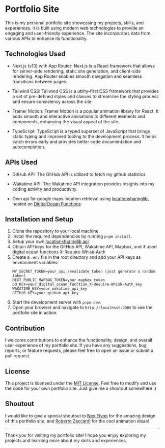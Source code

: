 # Portfolio Site

This is my personal portfolio site showcasing my projects, skills, and experiences. It is built using modern web technologies to provide an engaging and user-friendly experience. The site incorporates data from various APIs to enhance its functionality.

## Technologies Used

- Next.js (v13) with App Router: Next.js is a React framework that allows for server-side rendering, static site generation, and client-side rendering. App Router enables smooth navigation and seamless transitions between pages.

- Tailwind CSS: Tailwind CSS is a utility-first CSS framework that provides a set of pre-defined styles and classes to streamline the styling process and ensure consistency across the site.

- Framer Motion: Framer Motion is a popular animation library for React. It adds smooth and interactive animations to different elements and components, enhancing the visual appeal of the site.

- TypeScript: TypeScript is a typed superset of JavaScript that brings static typing and improved tooling to the development process. It helps catch errors early and provides better code documentation and autocompletion.

## APIs Used

- GitHub API: The GitHub API is utilized to fetch my github statistics

- Wakatime API: The Wakatime API integration provides insights into my coding activity and productivity.

- Own api for google maps location retrieval using [locationsharinglib](https://github.com/costastf/locationsharinglib), hosted on [DigitalOcean Functions](https://www.digitalocean.com/products/functions)

## Installation and Setup

1. Clone the repository to your local machine.
2. Install the required dependencies by running `pnpm install`.
3. Setup your own [locationsharinglib api](https://github.com/costastf/locationsharinglib)
4. Obtain API keys for the GitHub API, Wakatime API, Mapbox, and if used digital ocean functions X-Require-Whisk-Auth
5. Create a `.env` file in the root directory and add your API keys as environment variables:
   ```
   MY_SECRET_TOKEN=your_api_revalidate_token (just generate a random token)
   NEXT_PUBLIC_MAPBOX_TOKEN=your_mapbox_token
   DO_KEY=your_digital_ocean_function_X-Require-Whisk-Auth_key
   WAKATIME_KEY=your_wakatime_api_key
   GITHUB_KEY=your_github_api_key
   ```
5. Start the development server with `pnpm dev`.
6. Open your browser and navigate to `http://localhost:3000` to see the portfolio site in action.

## Contribution

I welcome contributions to enhance the functionality, design, and overall user experience of my portfolio site. If you have any suggestions, bug reports, or feature requests, please feel free to open an issue or submit a pull request.

## License

This project is licensed under the [MIT License](LICENSE). Feel free to modify and use the code for your own portfolio site. Just give me a shoutout somewhere :)


## Shoutout

I would like to give a special shoutout to [Nev Flynn](https://nevflynn.com) for the amazing design of this portfolio site, and [Roberto Zaccardi](https://robertozaccardi.dev/) for the cool animation ideas!

---

Thank you for visiting my portfolio site! I hope you enjoy exploring my projects and learning more about my skills and experiences.
